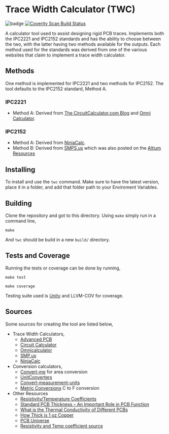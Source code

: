 # Trace Width Calculator (TWC)
![badge](https://badgen.net/badge/Coverage/100/blue) 
<a href="https://scan.coverity.com/projects/ymich9963-electronics-tools-cli">
  <img alt="Coverity Scan Build Status"
       src="https://scan.coverity.com/projects/31007/badge.svg"/>
</a>

A calculator tool used to assist designing rigid PCB traces. Implements both the IPC2221 and IPC2152 standards and has the ability to choose between the two, with the latter having two methods available for the outputs. Each method used for the standards was derived from one of the various websites that claim to implement a trace width calculator.

## Methods
One method is implemented for IPC2221 and two methods for IPC2152. The tool defaults to the IPC2152 standard, Method A.

### IPC2221
- Method A: Derived from [The CircuitCalculator.com Blog](https://circuitcalculator.com/wordpress/2006/01/31/pcb-trace-width-calculator/) and [Omni Calculator](https://www.omnicalculator.com/other/pcb-trace-width#how-to-calculate-the-width-of-a-pcb-trace). 

### IPC2152
- Method A: Derived from [NinjaCalc](https://ninjacalc.mbedded.ninja/calculators/electronics/pcb-design/track-current-ipc2152).
- Method B: Derived from [SMPS.us](https://www.smps.us/pcb-calculator.html) which was also posted on the [Altium Resources](https://resources.altium.com/p/using-ipc-2152-calculator-designing-standards)


## Installing
To install and use the `twc` command. Make sure to have the latest version, place it in a folder, and add that folder path to your Enviroment Variables.

## Building
Clone the repository and got to this directory. Using `make` simply run in a command line,
```
make
```
And `twc` should be build in a new `build/` directory.

## Tests and Coverage
Running the tests or coverage can be done by running,

```
make test
```
```
make coverage
```
Testing suite used is [Unity](https://github.com/ThrowTheSwitch/Unity) and LLVM-COV for coverage.

## Sources
Some sources for creating the tool are listed below, 
- Trace Width Calculators,
	- [Advanced PCB](https://www.advancedpcb.com/en-us/tools/trace-width-calculator/)
	- [Circuit Calculator](https://circuitcalculator.com/wordpress/2006/01/31/pcb-trace-width-calculator/)
	- [Omnicalculator](https://www.omnicalculator.com/other/pcb-trace-width#how-to-calculate-the-width-of-a-pcb-trace)
	- [SMP.us](https://www.smps.us/pcb-calculator.html)
	- [NinjaCalc](https://ninjacalc.mbedded.ninja/calculators/electronics/pcb-design/track-current-ipc2152)
- Conversion calculators,
	- [Convert-me](https://www.convert-me.com/en/convert/area/?u=mm2&v=0.0111) for area conversion
	- [UnitConverters](https://www.unitconverters.net/length/mil-to-millimeter.htm)
	- [Convert-measurement-units](https://www.convert-measurement-units.com/conversion-calculator-quick.php)
	- [Metric Conversions](https://www.metric-conversions.org/temperature/fahrenheit-to-celsius.htm) C to F conversion
- Other Resources
	- [Resistivity/Temperature Coefficients](https://www.engineeringtoolbox.com/resistivity-conductivity-d_418.html)
	- [Standard PCB Thickness – An Important Role in PCB Function](https://www.nextpcb.com/blog/standard-pcb-thickness)
	- [What is the Thermal Conductivity of Different PCBs](https://www.pcbonline.com/blog/pcb-thermal-conductivity.html)
	- [How Thick is 1 oz Copper](https://pcbprime.com/pcb-tips/how-thick-is-1oz-copper/)
	- [PCB Universe](https://www.pcbuniverse.com/pcbu-tech-tips.php?a=4)
	- [Resistivity and Temp coefficient source](http://hyperphysics.phy-astr.gsu.edu/hbase/Tables/rstiv.html)
